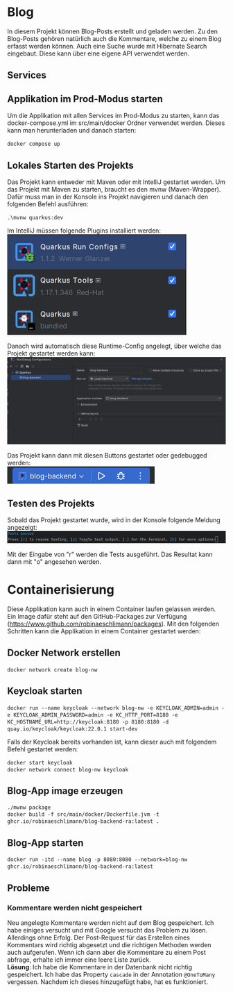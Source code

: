 # Blog

In diesem Projekt können Blog-Posts erstellt und geladen werden. Zu den Blog-Posts gehören natürlich auch die Kommentare, welche zu einem Blog erfasst werden können.
Auch eine Suche wurde mit Hibernate Search eingebaut. Diese kann über eine eigene API verwendet werden.

## Services



## Applikation im Prod-Modus starten
Um die Applikation mit allen Services im Prod-Modus zu starten, kann das docker-compose.yml im src/main/docker Ordner verwendet werden. Dieses kann man herunterladen und danach starten: 
```shell
docker compose up
```

## Lokales Starten des Projekts
Das Projekt kann entweder mit Maven oder mit IntelliJ gestartet werden.
Um das Projekt mit Maven zu starten, braucht es den mvnw (Maven-Wrapper). Dafür muss man in der Konsole ins Projekt navigieren und danach den folgenden Befehl ausführen:
```shell
.\mvnw quarkus:dev
```

Im IntelliJ müssen folgende Plugins installiert werden:<br>
![intellij-quarkus-plugins.png](readme-images%2Fintellij-quarkus-plugins.png)

Danach wird automatisch diese Runtime-Config angelegt, über welche das Projekt gestartet werden kann:
![intellij-quarkus-runtime-config.png](readme-images%2Fintellij-quarkus-runtime-config.png)

Das Projekt kann dann mit diesen Buttons gestartet oder gedebugged werden:<br>
![intellij-start.png](readme-images%2Fintellij-start.png)

## Testen des Projekts
Sobald das Projekt gestartet wurde, wird in der Konsole folgende Meldung angezeigt:
![quarkus-tests.png](readme-images%2Fquarkus-tests.png)

Mit der Eingabe von "r" werden die Tests ausgeführt. Das Resultat kann dann mit "o" angesehen werden.

# Containerisierung
Diese Applikation kann auch in einem Container laufen gelassen werden. Ein Image dafür steht auf den GitHub-Packages zur Verfügung (https://www.github.com/robinaeschlimann/packages). Mit den folgenden Schritten kann die Applikation in einem Container gestartet werden:

## Docker Network erstellen
```shell
docker network create blog-nw
```
## Keycloak starten

```shell
docker run --name keycloak --network blog-nw -e KEYCLOAK_ADMIN=admin -e KEYCLOAK_ADMIN_PASSWORD=admin -e KC_HTTP_PORT=8180 -e KC_HOSTNAME_URL=http://keycloak:8180 -p 8180:8180 -d quay.io/keycloak/keycloak:22.0.1 start-dev
```

Falls der Keycloak bereits vorhanden ist, kann dieser auch mit folgendem Befehl gestartet werden:
```shell
docker start keycloak
docker network connect blog-nw keycloak
```

## Blog-App image erzeugen
```shell
./mwnw package
docker build -f src/main/docker/Dockerfile.jvm -t ghcr.io/robinaeschlimann/blog-backend-ra:latest .

```

## Blog-App starten
```shell
docker run -itd --name blog -p 8080:8080 --network=blog-nw ghcr.io/robinaeschlimann/blog-backend-ra:latest
```

## Probleme
### Kommentare werden nicht gespeichert
Neu angelegte Kommentare werden nicht auf dem Blog gespeichert. Ich habe einiges versucht und mit Google versucht das Problem zu lösen. Allerdings ohne Erfolg.
Der Post-Request für das Erstellen eines Kommentars wird richtig abgesetzt und die richtigen Methoden werden auch aufgerufen. Wenn ich dann aber die Kommentare zu einem Post abfrage, erhalte ich immer eine leere Liste zurück.
</br>**Lösung**: Ich habe die Kommentare in der Datenbank nicht richtig gespeichert. Ich habe das Property `cascade` in der Annotation `@OneToMany` vergessen. Nachdem ich dieses hinzugefügt habe, hat es funktioniert.
